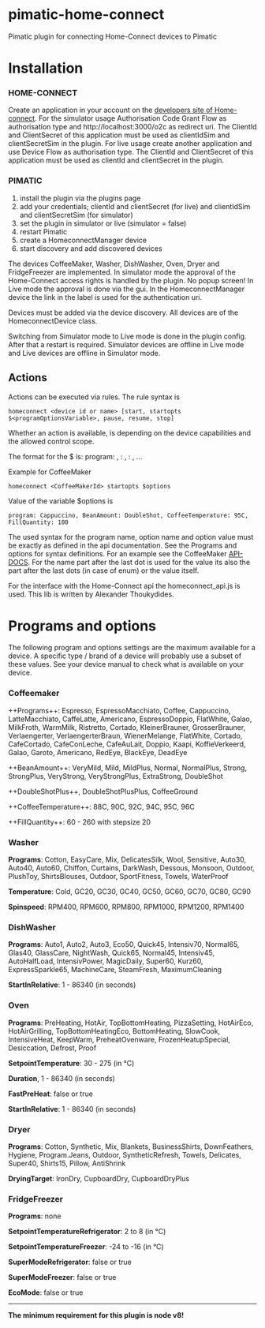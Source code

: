 # pimatic-home-connect
Pimatic plugin for connecting Home-Connect devices to Pimatic

# Installation

### HOME-CONNECT
Create an application in your account on the [developers site of Home-connect](https://developer.home-connect.com).
For the simulator usage Authorisation Code Grant Flow as authorisation type and  http://localhost:3000/o2c as redirect uri. The ClientId and ClientSecret of this application must be used as clientIdSim and clientSecretSim in the plugin.
For live usage create another application and use Device Flow as authorisation type. The ClientId and ClientSecret of this application must be used as clientId and clientSecret in the plugin.

### PIMATIC
1. install the plugin via the plugins page
2. add your credentials; clientId and clientSecret (for live) and clientIdSim and clientSecretSim (for simulator)
3. set the plugin in simulator or live (simulator = false)
4. restart Pimatic
5. create a HomeconnectManager device
6. start discovery and add discovered devices

The devices CoffeeMaker, Washer, DishWasher, Oven, Dryer and FridgeFreezer are implemented. In simulator mode the approval of the Home-Connect access rights is handled by the plugin. No popup screen!
In Live mode the approval is done via the gui. In the HomeconnectManager device the link in the label is used for the authentication uri.

Devices must be added via the device discovery.
All devices are of the HomeconnectDevice class.

Switching from Simulator mode to Live mode is done in the plugin config. After that a restart is required. Simulator devices are offline in Live mode and Live devices are offline in Simulator mode.

## Actions
Actions can be executed via rules. The rule syntax is
```
homeconnect <device id or name> [start, startopts $<programOptionsVariable>, pause, resume, stop]
```
Whether an action is available, is depending on the device capabilities and the allowed control scope.

The format for the $<programOptionsVariable> is:
program: <programId>, <optionname>: <optionValue>, <optionname>: <optionValue>, ...

Example for CoffeeMaker

```
homeconnect <CoffeeMakerId> startopts $options
```
Value of the variable $options is
```
program: Cappuccino, BeanAmount: DoubleShot, CoffeeTemperature: 95C, FillQuantity: 100
```
The used syntax for the program name, option name and option value must be exactly as defined in the api documentation. See the Programs and options for syntax definitions. For an example see the CoffeeMaker [API-DOCS](https://developer.home-connect.com/docs/coffee-maker/supported_programs_and_options). For the name part after the last dot is used for the value its also the part after the last dots (in case of enum) or the value itself.

For the interface with the Home-Connect api the homeconnect_api.js is used. This lib is written by Alexander Thoukydides.

# Programs and options
The following program and options settings are the maximum available for a device. A specific type / brand of a device will probably use a subset of these values. See your device manual to check what is available on your device.
### Coffeemaker
++Programs++: Espresso, EspressoMacchiato, Coffee, Cappuccino, LatteMacchiato, CaffeLatte, Americano, EspressoDoppio, FlatWhite, Galao, MilkFroth, WarmMilk, Ristretto, Cortado, KleinerBrauner, GrosserBrauner, Verlaengerter, VerlaengerterBraun, WienerMelange, FlatWhite, Cortado, CafeCortado, CafeConLeche, CafeAuLait, Doppio, Kaapi, KoffieVerkeerd, Galao, Garoto, Americano, RedEye, BlackEye, DeadEye

++BeanAmount++: VeryMild, Mild, MildPlus, Normal, NormalPlus, Strong, StrongPlus, VeryStrong, VeryStrongPlus, ExtraStrong, DoubleShot

++DoubleShotPlus++, DoubleShotPlusPlus, CoffeeGround

++CoffeeTemperature++: 88C, 90C, 92C, 94C, 95C, 96C

++FillQuantity++: 60 - 260 with stepsize 20

### Washer
**Programs**: Cotton, EasyCare, Mix, DelicatesSilk, Wool, Sensitive, Auto30, Auto40, Auto60, Chiffon, Curtains, DarkWash, Dessous, Monsoon, Outdoor, PlushToy, ShirtsBlouses, Outdoor, SportFitness, Towels, WaterProof

**Temperature**: Cold, GC20, GC30, GC40, GC50, GC60, GC70, GC80, GC90
   
**Spinspeed**: RPM400, RPM600, RPM800, RPM1000, RPM1200, RPM1400

### DishWasher
**Programs**: Auto1, Auto2, Auto3, Eco50, Quick45, Intensiv70, Normal65, Glas40, GlassCare, NightWash, Quick65, Normal45, Intensiv45, AutoHalfLoad, IntensivPower, MagicDaily, Super60, Kurz60, ExpressSparkle65, MachineCare, SteamFresh, MaximumCleaning

**StartInRelative**: 1 - 86340 (in seconds)

### Oven
**Programs**: PreHeating, HotAir, TopBottomHeating, PizzaSetting, HotAirEco, HotAirGrilling, TopBottomHeatingEco, BottomHeating, SlowCook, IntensiveHeat, KeepWarm, PreheatOvenware, FrozenHeatupSpecial, Desiccation, Defrost, Proof

**SetpointTemperature**: 30 - 275 (in °C)

**Duration**, 1 - 86340 (in seconds)

**FastPreHeat**: false or true

**StartInRelative**: 1 - 86340 (in seconds)

### Dryer
**Programs**: Cotton, Synthetic, Mix, Blankets, BusinessShirts, DownFeathers, Hygiene, Program.Jeans, Outdoor, SyntheticRefresh, Towels, Delicates, Super40, Shirts15, Pillow, AntiShrink

**DryingTarget**: IronDry, CupboardDry, CupboardDryPlus

### FridgeFreezer
**Programs**: none

**SetpointTemperatureRefrigerator**: 2 to 8 (in °C)

**SetpointTemperatureFreezer**: -24 to -16 (in °C)

**SuperModeRefrigerator**: false or true

**SuperModeFreezer**: false or true

**EcoMode**: false or true

---
**The minimum requirement for this plugin is node v8!**
